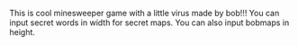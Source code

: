 This is cool minesweeper game with a little virus made by bob!!!
You can input secret words in width for secret maps.
You can also input bobmaps in height.
